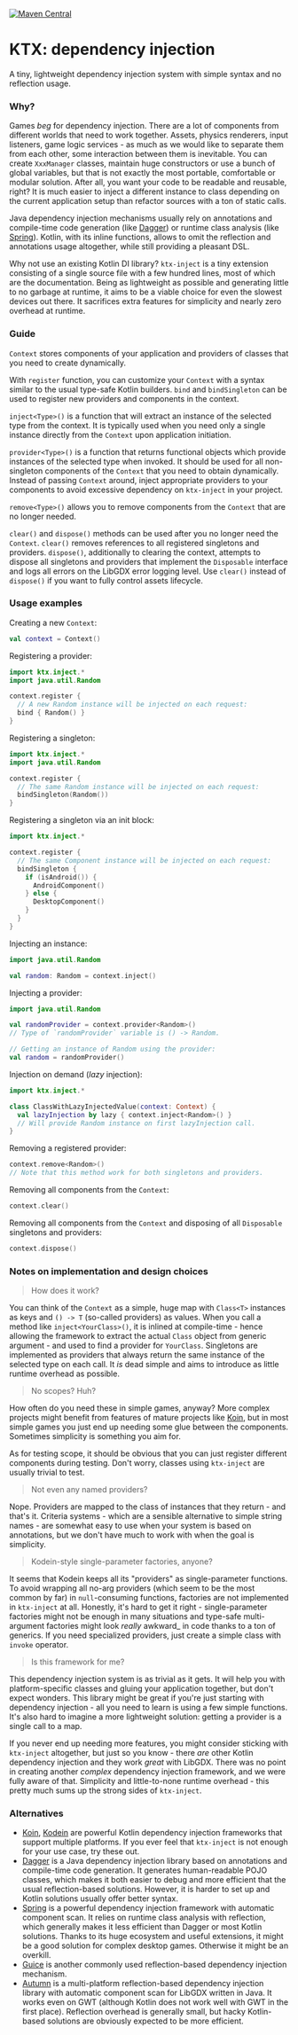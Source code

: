 [![Maven Central](https://img.shields.io/maven-central/v/io.github.libktx/ktx-inject.svg)](https://search.maven.org/artifact/io.github.libktx/ktx-inject)

# KTX: dependency injection

A tiny, lightweight dependency injection system with simple syntax and no reflection usage.

### Why?

Games *beg* for dependency injection. There are a lot of components from different worlds that need to work together.
Assets, physics renderers, input listeners, game logic services - as much as we would like to separate them from each
other, some interaction between them is inevitable. You can create `XxxManager` classes, maintain huge constructors or
use a bunch of global variables, but that is not exactly the most portable, comfortable or modular solution. After all,
you want your code to be readable and reusable, right? It is much easier to inject a different instance to class
depending on the current application setup than refactor sources with a ton of static calls.

Java dependency injection mechanisms usually rely on annotations and compile-time code generation (like
[Dagger](http://google.github.io/dagger/)) or runtime class analysis (like [Spring](https://spring.io/)). Kotlin, with
its inline functions, allows to omit the reflection and annotations usage altogether, while still providing a pleasant
DSL.

Why not use an existing Kotlin DI library? `ktx-inject` is a tiny extension consisting of a single source file with a few
hundred lines, most of which are the documentation. Being as lightweight as possible and generating little to no garbage
at runtime, it aims to be a viable choice for even the slowest devices out there. It sacrifices extra features for
simplicity and nearly zero overhead at runtime.

### Guide

`Context` stores components of your application and providers of classes that you need to create dynamically.

With `register` function, you can customize your `Context` with a syntax similar to the usual type-safe Kotlin builders.
`bind` and `bindSingleton` can be used to register new providers and components in the context.

`inject<Type>()` is a function that will extract an instance of the selected type from the context. It is typically used
when you need only a single instance directly from the `Context` upon application initiation.

`provider<Type>()` is a function that returns functional objects which provide instances of the selected type when
invoked. It should be used for all non-singleton components of the `Context` that you need to obtain dynamically.
Instead of passing `Context` around, inject appropriate providers to your components to avoid excessive dependency on
`ktx-inject` in your project.

`remove<Type>()` allows you to remove components from the `Context` that are no longer needed.

`clear()` and `dispose()` methods can be used after you no longer need the `Context`. `clear()` removes references to
all registered singletons and providers. `dispose()`, additionally to clearing the context, attempts to dispose all
singletons and providers that implement the `Disposable` interface and logs all errors on the LibGDX error logging
level. Use `clear()` instead of `dispose()` if you want to fully control assets lifecycle.

### Usage examples

Creating a new `Context`:

```Kotlin
val context = Context()
```

Registering a provider:
```Kotlin
import ktx.inject.*
import java.util.Random

context.register {
  // A new Random instance will be injected on each request:
  bind { Random() }
}
```

Registering a singleton:
```Kotlin
import ktx.inject.*
import java.util.Random

context.register {
  // The same Random instance will be injected on each request:
  bindSingleton(Random())
}
```

Registering a singleton via an init block:
```Kotlin
import ktx.inject.*

context.register {
  // The same Component instance will be injected on each request:
  bindSingleton {
    if (isAndroid()) {
      AndroidComponent()
    } else {
      DesktopComponent()
    }
  }
}
```

Injecting an instance:
```Kotlin
import java.util.Random

val random: Random = context.inject()
```

Injecting a provider:
```Kotlin
import java.util.Random

val randomProvider = context.provider<Random>()
// Type of `randomProvider` variable is () -> Random.

// Getting an instance of Random using the provider:
val random = randomProvider()
```

Injection on demand (_lazy_ injection):
```Kotlin
import ktx.inject.*

class ClassWithLazyInjectedValue(context: Context) {
  val lazyInjection by lazy { context.inject<Random>() }
  // Will provide Random instance on first lazyInjection call.
}
```

Removing a registered provider:
```Kotlin
context.remove<Random>()
// Note that this method work for both singletons and providers.
```

Removing all components from the `Context`:
```Kotlin
context.clear()
```

Removing all components from the `Context` and disposing of all `Disposable` singletons and providers:
```Kotlin
context.dispose()
```

### Notes on implementation and design choices

> How does it work?

You can think of the `Context` as a simple, huge map with `Class<T>` instances as keys and `() -> T` (so-called providers)
as values. When you call a method like `inject<YourClass>()`, it is inlined at compile-time - hence allowing the
framework to extract the actual `Class` object from generic argument - and used to find a provider for `YourClass`.
Singletons are implemented as providers that always return the same instance of the selected type on each call. It _is_
dead simple and aims to introduce as little runtime overhead as possible.

> No scopes? Huh?

How often do you need these in simple games, anyway? More complex projects might benefit from features of mature
projects like [Koin](https://insert-koin.io/), but in most simple games you just end up needing some glue between
the components. Sometimes simplicity is something you aim for.

As for testing scope, it should be obvious that you can just register different components during testing. Don't worry,
classes using `ktx-inject` are usually trivial to test.

> Not even any named providers?

Nope. Providers are mapped to the class of instances that they return - and that's it. Criteria systems - which are a
sensible alternative to simple string names - are somewhat easy to use when your system is based on annotations, but we
don't have much to work with when the goal is simplicity.

> Kodein-style single-parameter factories, anyone?

It seems that Kodein keeps all its "providers" as single-parameter functions. To avoid wrapping all no-arg providers
(which seem to be the most common by far) in `null`-consuming functions, factories are not implemented in `ktx-inject`
at all. Honestly, it's hard to get it right - single-parameter factories might not be enough in many situations and
type-safe multi-argument factories might look _really_ awkward_ in code thanks to a ton of generics. If you need
specialized providers, just create a simple class with `invoke` operator.

> Is this framework for me?

This dependency injection system is as trivial as it gets. It will help you with platform-specific classes and gluing
your application together, but don't expect wonders. This library might be great if you're just starting with dependency
injection - all you need to learn is using a few simple functions. It's also hard to imagine a more lightweight
solution: getting a provider is a single call to a map.

If you never end up needing more features, you might consider sticking with `ktx-inject` altogether, but just so you
know - there _are_ other Kotlin dependency injection and they work _great_ with LibGDX. There was no point in creating
another _complex_ dependency injection framework, and we were fully aware of that. Simplicity and little-to-none runtime
overhead - this pretty much sums up the strong sides of `ktx-inject`.

### Alternatives

- [Koin](https://insert-koin.io/), [Kodein](https://github.com/Kodein-Framework/Kodein-DI) are powerful Kotlin
dependency injection frameworks that support multiple platforms. If you ever feel that `ktx-inject` is not enough
for your use case, try these out.
- [Dagger](http://google.github.io/dagger/) is a Java dependency injection library based on annotations and compile-time
code generation. It generates human-readable POJO classes, which makes it both easier to debug and more efficient that
the usual reflection-based solutions. However, it is harder to set up and Kotlin solutions usually offer better syntax.
- [Spring](https://spring.io/) is a powerful dependency injection framework with automatic component scan. It relies on
runtime class analysis with reflection, which generally makes it less efficient than Dagger or most Kotlin solutions.
Thanks to its huge ecosystem and useful extensions, it might be a good solution for complex desktop games. Otherwise it
might be an overkill.
- [Guice](https://github.com/google/guice) is another commonly used reflection-based dependency injection mechanism.
- [Autumn](https://github.com/czyzby/gdx-lml/tree/master/autumn) is a multi-platform reflection-based dependency
injection library with automatic component scan for LibGDX written in Java. It works even on GWT (although Kotlin does
not work well with GWT in the first place). Reflection overhead is generally small, but hacky Kotlin-based solutions are
obviously expected to be more efficient.

